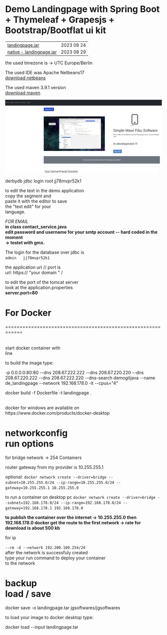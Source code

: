 # Demo Landingpage with Spring Boot + Thymeleaf + Grapesjs + Bootstrap/Bootflat ui kit



|  |  |  
|--|--|  
| [landingpage.jar](http://demogitjava.ddns.net:8000/landingpage.jar) |  2023 08 24|  
 [native - landingpage.jar](http://demogitjava.ddns.net:8000/native-landingpage.jar) |  2023 08 29|  



the used timezone is -> UTC Europe/Berlin

The used IDE was Apache Netbeans17  
[download netbeans](https://netbeans.apache.org/download/index.html)

The used maven 3.9.1 version  
[download maven](https://maven.apache.org/download.cgi)

![enter image description here](https://raw.githubusercontent.com/demogitjava/demodatabase/master/landingapge.png)


derbydb 
jdbc login 
root
jj78mvpr52k1


to edit the text in the demo application  
copy the segment and  
paste it with the editor to save  
the "text edit" for your  
language.

*FOR EMAIL*  
**in class contact_service.java  
edit password and username for your smtp account -- hard coded in the moment  
-> testet with gmx.**



The login for the database over jdbc is  
`admin  
jj78mvpr52k1`

the application url // port is  
url: https:// "your domain " /

to edit the port of the tomcat server  
look at the application.properties  
**server.port=80**



# For Docker
============================================================  
<br/>  
start docker container with   
line   


to build the image type:

-p 0.0.0.0:80:80 --dns 208.67.222.222 --dns 208.67.220.220 --dns 208.67.220.222 --dns 208.67.222.220 --dns-search demogitjava --name de_landingpage --network 192.168.178.0 -it --cpus="4"


docker build -f Dockerfile -t landingpage .

<br/>  
docker for windows are available on https://www.docker.com/products/docker-desktop  


networkconfig  
run options  
============================================================

for bridge network -> 254 Containers

router gateway from my provider is 10.255.255.1

optional:
`docker network create --driver=bridge --subnet=10.255.255.0/24 --ip-range=10.255.255.0/24 --gateway=10.255.255.1 10.255.255.0`


to run a container on desktop pc
`docker network create --driver=bridge --subnet=192.168.178.0/24 --ip-range=192.168.178.0/24 --gateway=192.168.178.1 192.168.178.0`

**to publish the container over the internet
-> 10.255.255.0
then 192.168.178.0
docker get the route to the first network -> rate for download is about 500 kb**


for ip

`--rm -d --network 192.200.100.254/24`  
after the network is successfuly created  
type your run command to deploy your container  
to the network





backup  
load / save  
============================================================

docker save -o landingpage.tar jgsoftwares/jgsoftwares

to load your image to docker desktop type:


docker load --input landingpage.tar

